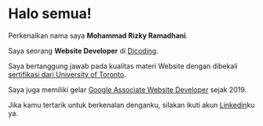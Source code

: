 # Halo semua! 

Perkenalkan nama saya **Mohammad Rizky Ramadhani**.

Saya seorang **Website Developer** di [Dicoding](https://www.dicoding.com/).

Saya bertanggung jawab pada kualitas materi Website dengan dibekali [sertifikasi dari University of Toronto](https://www.coursera.org/account/accomplishments/specialization/CLKJD8XBXJ3M).

Saya juga memiliki gelar [Google Associate Website Developer](https://www.credential.net/h5deoi5h) sejak 2019.

Jika kamu tertarik untuk berkenalan denganku, silakan ikuti akun [Linkedin](https://www.linkedin.com/in/gilang-adhan/)ku ya.
